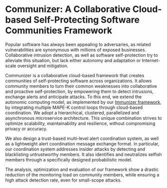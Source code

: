 # Communizer: A Collaborative Cloud-based Self-Protecting Software Communities Framework

Popular software has always been appealing to adversaries, as related vulnerabilities are synonymous with millions of exposed businesses. Collaborative intrusion detection, as well as software self-protection try to alleviate this situation, but lack either autonomy and adaptation or Internet-scale oversight and mitigation. 

Communizer is a collaborative cloud-based framework that creates communities of self-protecting software across organizations. It allows community members to turn their common weaknesses into collaborative and proactive self-protection, by empowering them to detect intrusions, exchange alerts and anticipate attacks. To this end, we extend the autonomic computing model, as implemented by our [Immunizer framework](https://github.com/oiraqi/immunizer), by integrating multiple MAPE-K control loops through cloud-based coordination. We adopt a hierarchical, clustered, parallelized and asynchronous microservice architecture. This unique combination strives to optimize scalability, maintainability and resilience, without compromising privacy or accuracy.

We also design a trust-based multi-level alert coordination system, as well as a lightweight alert coordination message exchange format. In particular, our coordination system addresses insider attacks by detecting and blacklisting untrustworthy members. It also identifies and neutralizes selfish members through a specifically designed probabilistic model.

The analysis, optimization and evaluation of our framework show a drastic reduction of the monitoring load on community members, while ensuring a high attack detection rate, even for small-scope attacks.
